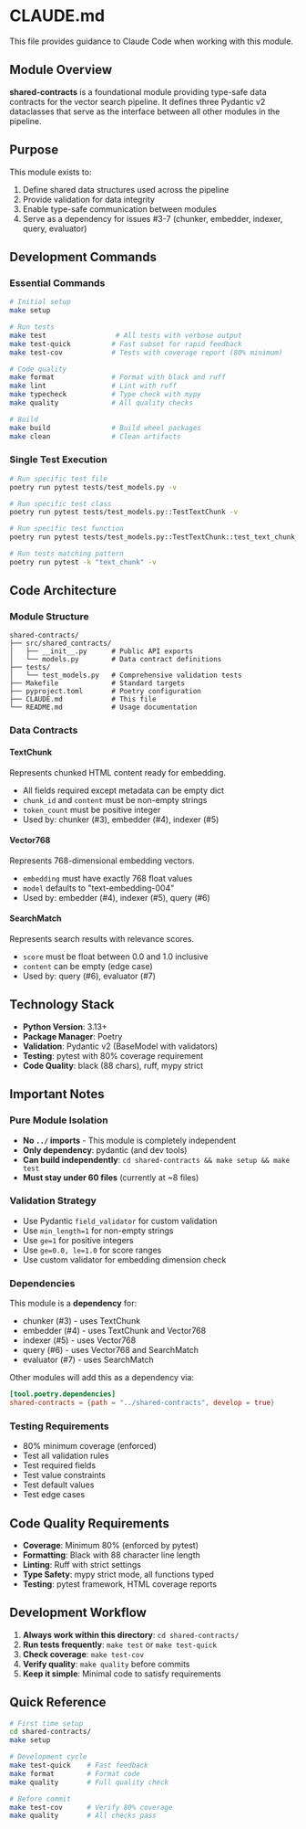 # CLAUDE.md

This file provides guidance to Claude Code when working with this module.

## Module Overview

**shared-contracts** is a foundational module providing type-safe data contracts for the vector search pipeline. It defines three Pydantic v2 dataclasses that serve as the interface between all other modules in the pipeline.

## Purpose

This module exists to:
1. Define shared data structures used across the pipeline
2. Provide validation for data integrity
3. Enable type-safe communication between modules
4. Serve as a dependency for issues #3-7 (chunker, embedder, indexer, query, evaluator)

## Development Commands

### Essential Commands
```bash
# Initial setup
make setup

# Run tests
make test                 # All tests with verbose output
make test-quick          # Fast subset for rapid feedback
make test-cov            # Tests with coverage report (80% minimum)

# Code quality
make format              # Format with black and ruff
make lint                # Lint with ruff
make typecheck           # Type check with mypy
make quality             # All quality checks

# Build
make build               # Build wheel packages
make clean               # Clean artifacts
```

### Single Test Execution
```bash
# Run specific test file
poetry run pytest tests/test_models.py -v

# Run specific test class
poetry run pytest tests/test_models.py::TestTextChunk -v

# Run specific test function
poetry run pytest tests/test_models.py::TestTextChunk::test_text_chunk_creation_valid -v

# Run tests matching pattern
poetry run pytest -k "text_chunk" -v
```

## Code Architecture

### Module Structure
```
shared-contracts/
├── src/shared_contracts/
│   ├── __init__.py      # Public API exports
│   └── models.py        # Data contract definitions
├── tests/
│   └── test_models.py   # Comprehensive validation tests
├── Makefile             # Standard targets
├── pyproject.toml       # Poetry configuration
├── CLAUDE.md            # This file
└── README.md            # Usage documentation
```

### Data Contracts

#### TextChunk
Represents chunked HTML content ready for embedding.
- All fields required except metadata can be empty dict
- `chunk_id` and `content` must be non-empty strings
- `token_count` must be positive integer
- Used by: chunker (#3), embedder (#4), indexer (#5)

#### Vector768
Represents 768-dimensional embedding vectors.
- `embedding` must have exactly 768 float values
- `model` defaults to "text-embedding-004"
- Used by: embedder (#4), indexer (#5), query (#6)

#### SearchMatch
Represents search results with relevance scores.
- `score` must be float between 0.0 and 1.0 inclusive
- `content` can be empty (edge case)
- Used by: query (#6), evaluator (#7)

## Technology Stack

- **Python Version**: 3.13+
- **Package Manager**: Poetry
- **Validation**: Pydantic v2 (BaseModel with validators)
- **Testing**: pytest with 80% coverage requirement
- **Code Quality**: black (88 chars), ruff, mypy strict

## Important Notes

### Pure Module Isolation
- **No `../` imports** - This module is completely independent
- **Only dependency**: pydantic (and dev tools)
- **Can build independently**: `cd shared-contracts && make setup && make test`
- **Must stay under 60 files** (currently at ~8 files)

### Validation Strategy
- Use Pydantic `field_validator` for custom validation
- Use `min_length=1` for non-empty strings
- Use `ge=1` for positive integers
- Use `ge=0.0, le=1.0` for score ranges
- Use custom validator for embedding dimension check

### Dependencies
This module is a **dependency** for:
- chunker (#3) - uses TextChunk
- embedder (#4) - uses TextChunk and Vector768
- indexer (#5) - uses Vector768
- query (#6) - uses Vector768 and SearchMatch
- evaluator (#7) - uses SearchMatch

Other modules will add this as a dependency via:
```toml
[tool.poetry.dependencies]
shared-contracts = {path = "../shared-contracts", develop = true}
```

### Testing Requirements
- 80% minimum coverage (enforced)
- Test all validation rules
- Test required fields
- Test value constraints
- Test default values
- Test edge cases

## Code Quality Requirements

- **Coverage**: Minimum 80% (enforced by pytest)
- **Formatting**: Black with 88 character line length
- **Linting**: Ruff with strict settings
- **Type Safety**: mypy strict mode, all functions typed
- **Testing**: pytest framework, HTML coverage reports

## Development Workflow

1. **Always work within this directory**: `cd shared-contracts/`
2. **Run tests frequently**: `make test` or `make test-quick`
3. **Check coverage**: `make test-cov`
4. **Verify quality**: `make quality` before commits
5. **Keep it simple**: Minimal code to satisfy requirements

## Quick Reference

```bash
# First time setup
cd shared-contracts/
make setup

# Development cycle
make test-quick    # Fast feedback
make format        # Format code
make quality       # Full quality check

# Before commit
make test-cov      # Verify 80% coverage
make quality       # All checks pass
```
